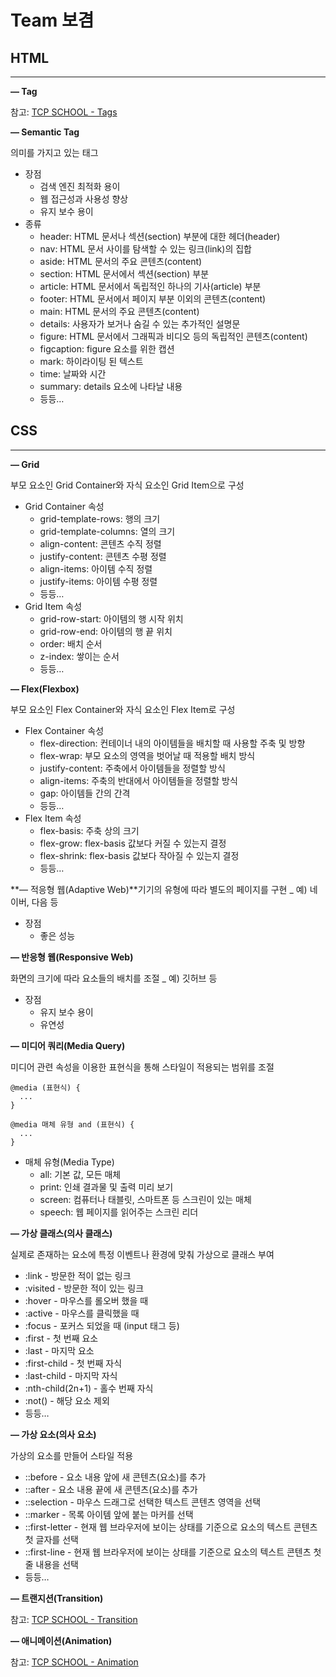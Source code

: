 # **Team 보겸**

## **HTML**

---

**— Tag**

참고: [TCP SCHOOL - Tags](http://www.tcpschool.com/html-tags/intro)

**— Semantic Tag**

의미를 가지고 있는 태그

- 장점
  - 검색 엔진 최적화 용이
  - 웹 접근성과 사용성 향상
  - 유지 보수 용이
- 종류
  - header: HTML 문서나 섹션(section) 부분에 대한 헤더(header)
  - nav: HTML 문서 사이를 탐색할 수 있는 링크(link)의 집합
  - aside: HTML 문서의 주요 콘텐츠(content)
  - section: HTML 문서에서 섹션(section) 부분
  - article: HTML 문서에서 독립적인 하나의 기사(article) 부분
  - footer: HTML 문서에서 페이지 부분 이외의 콘텐츠(content)
  - main: HTML 문서의 주요 콘텐츠(content)
  - details: 사용자가 보거나 숨길 수 있는 추가적인 설명문
  - figure: HTML 문서에서 그래픽과 비디오 등의 독립적인 콘텐츠(content)
  - figcaption: figure 요소를 위한 캡션
  - mark: 하이라이팅 된 텍스트
  - time: 날짜와 시간
  - summary: details 요소에 나타날 내용
  - 등등…

## **CSS**

---

**— Grid**

부모 요소인 Grid Container와 자식 요소인 Grid Item으로 구성

- Grid Container 속성
  - grid-template-rows: 행의 크기
  - grid-template-columns: 열의 크기
  - align-content: 콘텐츠 수직 정렬
  - justify-content: 콘텐츠 수평 정렬
  - align-items: 아이템 수직 정렬
  - justify-items: 아이템 수평 정렬
  - 등등…
- Grid Item 속성
  - grid-row-start: 아이템의 행 시작 위치
  - grid-row-end: 아이템의 행 끝 위치
  - order: 배치 순서
  - z-index: 쌓이는 순서
  - 등등…

**— Flex(Flexbox)**

부모 요소인 Flex Container와 자식 요소인 Flex Item로 구성

- Flex Container 속성
  - flex-direction: 컨테이너 내의 아이템들을 배치할 때 사용할 주축 및 방향
  - flex-wrap: 부모 요소의 영역을 벗어날 때 적용할 배치 방식
  - justify-content: 주축에서 아이템들을 정렬할 방식
  - align-items: 주축의 반대에서 아이템들을 정렬할 방식
  - gap: 아이템들 간의 간격
  - 등등…
- Flex Item 속성
  - flex-basis: 주축 상의 크기
  - flex-grow: flex-basis 값보다 커질 수 있는지 결정
  - flex-shrink: flex-basis 값보다 작아질 수 있는지 결정
  - 등등…

**— 적응형 웹(Adaptive Web)**기기의 유형에 따라 별도의 페이지를 구현 \_ 예) 네이버, 다음 등

- 장점
  - 좋은 성능

**— 반응형 웹(Responsive Web)**

화면의 크기에 따라 요소들의 배치를 조절 \_ 예) 깃허브 등

- 장점
  - 유지 보수 용이
  - 유연성

**— 미디어 쿼리(Media Query)**

미디어 관련 속성을 이용한 표현식을 통해 스타일이 적용되는 범위를 조절

```
@media (표현식) {
  ...
}

@media 매체 유형 and (표현식) {
  ...
}
```

- 매체 유형(Media Type)
  - all: 기본 값, 모든 매체
  - print: 인쇄 결과물 및 출력 미리 보기
  - screen: 컴퓨터나 태블릿, 스마트폰 등 스크린이 있는 매체
  - speech: 웹 페이지를 읽어주는 스크린 리더

**— 가상 클래스(의사 클래스)**

실제로 존재하는 요소에 특정 이벤트나 환경에 맞춰 가상으로 클래스 부여

- :link - 방문한 적이 없는 링크
- :visited - 방문한 적이 있는 링크
- :hover - 마우스를 롤오버 했을 때
- :active - 마우스를 클릭했을 때
- :focus - 포커스 되었을 때 (input 태그 등)
- :first - 첫 번째 요소
- :last - 마지막 요소
- :first-child - 첫 번째 자식
- :last-child - 마지막 자식
- :nth-child(2n+1) - 홀수 번째 자식
- :not() - 해당 요소 제외
- 등등…

**— 가상 요소(의사 요소)**

가상의 요소를 만들어 스타일 적용

- ::before - 요소 내용 앞에 새 콘텐츠(요소)를 추가
- ::after - 요소 내용 끝에 새 콘텐츠(요소)를 추가
- ::selection - 마우스 드래그로 선택한 텍스트 콘텐츠 영역을 선택
- ::marker - 목록 아이템 앞에 붙는 마커를 선택
- ::first-letter - 현재 웹 브라우저에 보이는 상태를 기준으로 요소의 텍스트 콘텐츠 첫 글자를 선택
- ::first-line - 현재 웹 브라우저에 보이는 상태를 기준으로 요소의 텍스트 콘텐츠 첫 줄 내용을 선택
- 등등…

**— 트랜지션(Transition)**

참고: [TCP SCHOOL - Transition](http://www.tcpschool.com/css/css3_transform_transition)

**— 애니메이션(Animation)**

참고: [TCP SCHOOL - Animation](http://www.tcpschool.com/css/css3_transform_animation)
